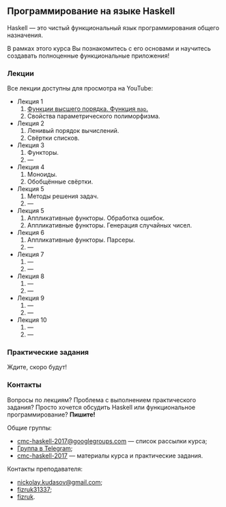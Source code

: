 <link rel="stylesheet" href="//maxcdn.bootstrapcdn.com/font-awesome/4.7.0/css/font-awesome.min.css">

## Программирование на языке Haskell

Haskell — это чистый функциональный язык программирования общего назначения.

В рамках этого курса Вы познакомитесь с его основами и научитесь создавать полноценные функциональные приложения!

### Лекции

Все лекции доступны для просмотра на YouTube:

- Лекция 1
    1. [<i class="fa fa-lg fa-youtube-play"></i> Функции высшего порядка. Функция `map`.](https://cmc-haskell-2017.github.io)
    2. <i class="fa fa-lg fa-lock"></i> Свойства параметрического полиморфизма.
- Лекция 2
    1. <i class="fa fa-lg fa-lock"></i> Ленивый порядок вычислений.
    2. <i class="fa fa-lg fa-lock"></i> Свёртки списков.
- Лекция 3
    1. <i class="fa fa-lg fa-lock"></i> Функторы.
    2. <i class="fa fa-lg fa-lock"></i> —
- Лекция 4
    1. <i class="fa fa-lg fa-lock"></i> Моноиды.
    2. <i class="fa fa-lg fa-lock"></i> Обобщённые свёртки.
- Лекция 5
    1. <i class="fa fa-lg fa-lock"></i> Методы решения задач.
    2. <i class="fa fa-lg fa-lock"></i> —
- Лекция 5
    1. <i class="fa fa-lg fa-lock"></i> Аппликативные функторы. Обработка ошибок.
    2. <i class="fa fa-lg fa-lock"></i> Аппликативные функторы. Генерация случайных чисел.
- Лекция 6
    1. <i class="fa fa-lg fa-lock"></i> Аппликативные функторы. Парсеры.
    2. <i class="fa fa-lg fa-lock"></i> —
- Лекция 7
    1. <i class="fa fa-lg fa-lock"></i> —
    2. <i class="fa fa-lg fa-lock"></i> —
- Лекция 8
    1. <i class="fa fa-lg fa-lock"></i> —
    2. <i class="fa fa-lg fa-lock"></i> —
- Лекция 9
    1. <i class="fa fa-lg fa-lock"></i> —
    2. <i class="fa fa-lg fa-lock"></i> —
- Лекция 10
    1. <i class="fa fa-lg fa-lock"></i> —
    2. <i class="fa fa-lg fa-lock"></i> —

### Практические задания

Ждите, скоро будут!

### Контакты

Вопросы по лекциям?
Проблема с выполнением практического задания?
Просто хочется обсудить Haskell или функциональное программирование?
**Пишите!**

Общие группы:

- [<i class="fa fa-lg fa-envelope"></i> cmc-haskell-2017@googlegroups.com](https://groups.google.com/d/forum/cmc-haskell-2017) — список рассылки курса;
- [<i class="fa fa-lg fa-telegram"></i> Группа в Telegram](https://t.me/joinchat/AAAAAAz6vbLO35c7VmG7pQ);
- [<i class="fa fa-lg fa-github"></i> cmc-haskell-2017](https://github.com/cmc-haskell-2017) — материалы курса и практические задания.

Контакты преподавателя:

- [<i class="fa fa-lg fa-envelope"></i> nickolay.kudasov@gmail.com](mailto:nickolay.kudasov@gmail.com);
- [<i class="fa fa-lg fa-telegram"></i> fizruk31337](http://t.me/fizruk31337);
- [<i class="fa fa-lg fa-github"></i> fizruk](https://github.com/fizruk).
